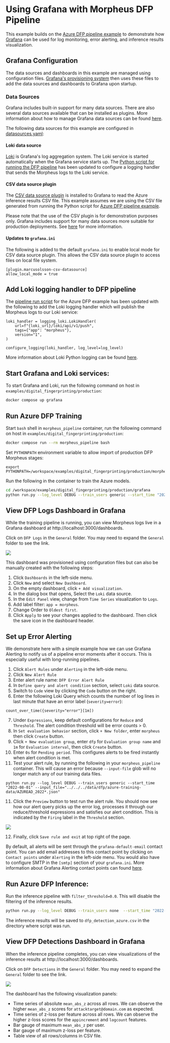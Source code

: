 <!--
# Copyright (c) 2023-2025, NVIDIA CORPORATION.
#
# Licensed under the Apache License, Version 2.0 (the "License");
# you may not use this file except in compliance with the License.
# You may obtain a copy of the License at
#
#     http://www.apache.org/licenses/LICENSE-2.0
#
# Unless required by applicable law or agreed to in writing, software
# distributed under the License is distributed on an "AS IS" BASIS,
# WITHOUT WARRANTIES OR CONDITIONS OF ANY KIND, either express or implied.
# See the License for the specific language governing permissions and
# limitations under the License.
-->

# Using Grafana with Morpheus DFP Pipeline

This example builds on the [Azure DFP pipeline example](../production/README.md) to demonstrate how [Grafana](https://grafana.com/grafana/) can be used for log monitoring, error alerting, and inference results visualization.

## Grafana Configuration

The data sources and dashboards in this example are managed using configuration files. [Grafana's provisioning system](https://grafana.com/docs/grafana/latest/administration/provisioning/) then uses these files to add the data sources and dashboards to Grafana upon startup.

### Data Sources

Grafana includes built-in support for many data sources. There are also several data sources available that can be installed as plugins. More information about how to manage Grafana data sources can be found [here](https://grafana.com/docs/grafana/latest/datasources/).

The following data sources for this example are configured in [datasources.yaml](./datasources/datasources.yaml):

#### Loki data source

[Loki](https://grafana.com/docs/loki/latest/) is Grafana's log aggregation system. The Loki service is started automatically when the Grafana service starts up. The [Python script for running the DFP pipeline](./run.py) has been updated to configure a logging handler that sends the Morpheus logs to the Loki service.

#### CSV data source plugin

The [CSV data source plugin](https://grafana.com/grafana/plugins/marcusolsson-csv-datasource/) is installed to Grafana to read the Azure inference results CSV file. This example assumes we are using the CSV file generated from running the Python script for [Azure DFP pipeline example](../production/README.md).

Please note that the use of the CSV plugin is for demonstration purposes only. Grafana includes support for many data sources more suitable for production deployments. See [here](https://grafana.com/docs/grafana/latest/datasources/) for more information.

#### Updates to `grafana.ini`

The following is added to the default `grafana.ini` to enable local mode for CSV data source plugin. This allows the CSV data source plugin to access files on local file system.

```
[plugin.marcusolsson-csv-datasource]
allow_local_mode = true
```

## Add Loki logging handler to DFP pipeline

The [pipeline run script](./run.py) for the Azure DFP example has been updated with the following to add the Loki logging handler which will publish the Morpheus logs to our Loki service:

```
loki_handler = logging_loki.LokiHandler(
    url=f"{loki_url}/loki/api/v1/push",
    tags={"app": "morpheus"},
    version="1",
)

configure_logging(loki_handler, log_level=log_level)
```

More information about Loki Python logging can be found [here](https://pypi.org/project/python-logging-loki/).

## Start Grafana and Loki services:

To start Grafana and Loki, run the following command on host in `examples/digital_fingerprinting/production`:
```bash
docker compose up grafana
```

## Run Azure DFP Training

Start `bash` shell in `morpheus_pipeline` container, run the following command on host in `examples/digital_fingerprinting/production`:

```bash
docker compose run --rm morpheus_pipeline bash
```

Set `PYTHONPATH` environment variable to allow import of production DFP Morpheus stages:
```
export PYTHONPATH=/workspace/examples/digital_fingerprinting/production/morpheus
```

Run the following in the container to train the Azure models.
```bash
cd /workspace/examples/digital_fingerprinting/production/grafana
python run.py --log_level DEBUG --train_users generic --start_time "2022-08-01" --input_file="../../../data/dfp/azure-training-data/AZUREAD_2022*.json"
```

## View DFP Logs Dashboard in Grafana

While the training pipeline is running, you can view Morpheus logs live in a Grafana dashboard at http://localhost:3000/dashboards.

Click on `DFP Logs` in the `General` folder. You may need to expand the `General` folder to see the link.

<img src="./img/dfp_logs_dashboard.png">

This dashboard was provisioned using configuration files but can also be manually created with the following steps:
1. Click `Dashboards` in the left-side menu.
2. Click `New` and select `New Dashboard`.
3. On the empty dashboard, click `+ Add visualization`.
4. In the dialog box that opens, Select the `Loki` data source.
5. In the `Edit Panel` view, change from `Time Series` visualization to `Logs`.
6. Add label filter: `app = morpheus`.
7. Change Order to `Oldest first`.
8. Click `Apply` to see your changes applied to the dashboard. Then click the save icon in the dashboard header.

## Set up Error Alerting

We demonstrate here with a simple example how we can use Grafana Alerting to notify us of a pipeline error moments after it occurs. This is especially useful with long-running pipelines.

1. Click `Alert Rules` under `Alerting` in the left-side menu.
2. Click `New Alert Rule`
3. Enter alert rule name: `DFP Error Alert Rule`
4. In `Define query and alert condition` section, select `Loki` data source.
5. Switch to `Code` view by clicking the `Code` button on the right.
6. Enter the following Loki Query which counts the number of log lines in last minute that have an error label (`severity=error`):
```
count_over_time({severity="error"}[1m])
```
7. Under `Expressions`, keep default configurations for `Reduce` and `Threshold`. The alert condition threshold will be error counts > 0.
7. In `Set evaluation behavior` section, click `+ New folder`, enter `morpheus` then click `Create` button.
8. Click `+ New evaluation group`, enter `dfp` for `Evaluation group name` and `1m` for `Evaluation interval`, then click `Create` button.
9. Enter `0s` for `Pending period`. This configures alerts to be fired instantly when alert condition is met.
10. Test your alert rule, by running the following in your `morpheus_pipeline` container. This will cause an error because `--input-file` glob will no longer match any of our training data files.
```
python run.py --log_level DEBUG --train_users generic --start_time "2022-08-01" --input_file="../../../data/dfp/azure-training-data/AZUREAD_2022*.json"
```
11. Click the `Preview` button to test run the alert rule. You should now see how our alert query picks up the error log, processes it through our reduce/threshold expressions and satisfies our alert condition. This is indicated by the `Firing` label in the `Threshold` section.

<img src="./img/dfp_error_alert_setup.png">

12. Finally, click `Save rule and exit` at top right of the page.

By default, all alerts will be sent through the `grafana-default-email` contact point. You can add email addresses to this contact point by clicking on `Contact points` under `Alerting` in the left-side menu. You would also have to configure SMTP in the `[smtp]` section of your `grafana.ini`. More information about Grafana Alerting contact points can found [here](https://grafana.com/docs/grafana/latest/alerting/fundamentals/contact-points/).

## Run Azure DFP Inference:

Run the inference pipeline with `filter_threshold=0.0`. This will disable the filtering of the inference results.

```bash
python run.py --log_level DEBUG --train_users none  --start_time "2022-08-30" --input_file="../../../data/dfp/azure-inference-data/*.json" --filter_threshold=0.0
```

The inference results will be saved to `dfp_detection_azure.csv` in the directory where script was run.

## View DFP Detections Dashboard in Grafana

When the inference pipeline completes, you can view visualizations of the inference results at http://localhost:3000/dashboards.

Click on `DFP Detections` in the `General` folder. You may need to expand the `General` folder to see the link.

<img src="./img/dfp_detections_dashboard.png">

The dashboard has the following visualization panels:

- Time series of absolute `mean_abs_z` across all rows. We can observe the higher `mean_abs_z` scores for `attacktarget@domain.com` as expected.
- Time series of z-loss per feature across all rows. We can observe the higher z-loss scores for the `appincrement` and `logcount` features.
- Bar gauge of maximum `mean_abs_z` per user.
- Bar gauge of maximum z-loss per feature.
- Table view of all rows/columns in CSV file.
